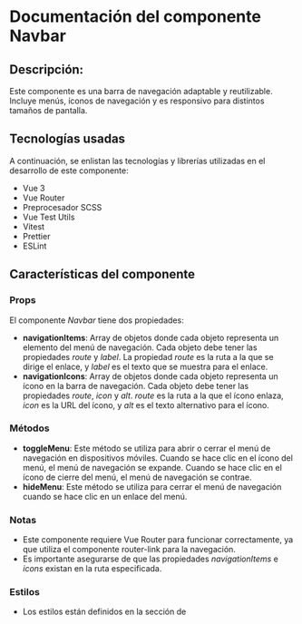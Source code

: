 # Documentación del componente Navbar
## Descripción:
Este componente es una barra de navegación adaptable y reutilizable. Incluye menús, íconos de navegación y es responsivo para distintos tamaños de pantalla.

## Tecnologías usadas
A continuación, se enlistan las tecnologías y librerías utilizadas en el desarrollo de este componente:
* Vue 3
* Vue Router
* Preprocesador SCSS
* Vue Test Utils
* Vitest
* Prettier
* ESLint

## Características del componente
### Props
El componente *Navbar* tiene dos propiedades:
* **navigationItems**: Array de objetos donde cada objeto representa un elemento del menú de navegación. Cada objeto debe tener las propiedades *route* y *label*. La propiedad *route* es la ruta a la que se dirige el enlace, y *label* es el texto que se muestra para el enlace.
* **navigationIcons**: Array de objetos donde cada objeto representa un ícono en la barra de navegación. Cada objeto debe tener las propiedades *route*, *icon* y *alt*. *route* es la ruta a la que el ícono enlaza, *icon* es la URL del ícono, y *alt* es el texto alternativo para el ícono.

### Métodos
* **toggleMenu**: Este método se utiliza para abrir o cerrar el menú de navegación en dispositivos móviles. Cuando se hace clic en el ícono del menú, el menú de navegación se expande. Cuando se hace clic en el ícono de cierre del menú, el menú de navegación se contrae.
* **hideMenu**: Este método se utiliza para cerrar el menú de navegación cuando se hace clic en un enlace del menú.

### Notas
* Este componente requiere Vue Router para funcionar correctamente, ya que utiliza el componente router-link para la navegación.
* Es importante asegurarse de que las propiedades *navigationItems* e *icons* existan en la ruta especificada.
 
### Estilos
* Los estilos están definidos en la sección de <style> y usan la extensión .scss.
* Los estilos están "scoped", lo que significa que solo se aplicarán a este componente y no afectarán a otros componentes de la aplicación donde se reutilice.
* Se puede modificar la variable *$background-nav* para cambiar el color del fondo del navbar, así como también se pueden cambiar las variables *$font-color* y *$font-size* para cambiar el color y tamaño de la letra del navbar respectivamente.
* El componente utiliza media queries para adaptarse a diferentes tamaños de pantalla. Se muestra un menú de navegación desplegable cuando la pantalla es menor a 780px.
* Se definen dos placeholders scss:
  - %highlight-font: Aumenta la escala del texto y lo colorea en azul oscuro cuando se activa un enlace.
  - %center-content: Centra el contenido en un bloque, tanto horizontal como verticalmente.

## Uso del componente
Para utilizar este componente, primero se debe descargar el archivo *TheNavbar.vue* que se encuentra dentro de *src/components* y agregarlo al proyecto donde se reutilizara.

Posteriormente en el componente padre se importa el componente *TheNavbar* y mediante la etiqueta *Navbar* se pasa el array de objetos que contienen los datos de la navegación.

A continuación, un ejemplo:

```vue
<template>
    <div>
        <Navbar 
            :navigationItems="navigationItems" 
            :navigationIcons="navigationIcons" 
        />
    </div>
</template>

<script>
import Navbar from './TheNavbar.vue';

export default {
    components: {
        Navbar,
    },
    
    data() {
        return {
            navigationItems: [
                {
                    route: '/products',
                    label: 'Products'
                },
                {
                    route: '/services',
                    label: 'Services'
                },
                {
                    route: '/blog',
                    label: 'Blog'
                },
                {
                    route: '/about',
                    label: 'About'
                },
                {
                    route: '/contact',
                    label: 'Contact Us'
                },
            ],

            navigationIcons: [
                {
                    icon: 'src/assets/like.svg',
                    alt: "Like Icon",
                    route: "/like"
                },
                {
                    icon: "src/assets/notification.svg",
                    alt: "Notification Icon",
                    route: "/notification"
                },
                {
                    icon: "src/assets/profile.svg",
                    alt: "Profile Icon",
                    route: "/profile"
                },
            ],
        };
    },
};
</script>

```

En *navigationItems*: cada objeto tiene una propiedad *route* que indica a dónde debe redirigir el enlace, y una propiedad *label* que indica el texto que se mostrará para el enlace

En *navigationIcons*: cada objeto tiene una propiedad *icon* que indica la ubicación del archivo de imagen del ícono, una propiedad *alt* que proporciona texto alternativo para el ícono, y una propiedad *route* que indica a dónde debe redirigir el ícono.

Estos datos se pasan al componente Navbar para que se puedan renderizar los enlaces de navegación y los íconos.


## Demostración
El ejemplo anterior se encuentra en el archivo *TheNavigation.vue*, donde se definen los ítems de navegación e íconos como datos en el componente padre, mismos que luego se pasan al componente *Navbar* a través de props.

La implementación de este componente se puede ver de la siguiente forma:

**Visualización de la barra de navegación**

![NavbarMenu](https://github.com/MileydyMtz/vue-navbar-component/assets/85470047/53b54a94-30f2-4f13-9dbb-1db175a6e6b9)


**Barra de navegación desde la vista Mobile**

![NavbarMenu Mobile](https://github.com/MileydyMtz/vue-navbar-component/assets/85470047/de26ada5-aeb2-4e83-90b0-d057d570fd3d)


**Visualización del menú abierto**

![NavbarMenu Mobile Open](https://github.com/MileydyMtz/vue-navbar-component/assets/85470047/d6277f64-61aa-4f11-b09a-faa8ce97badc)


## Pruebas
Se utiliza la biblioteca Vitest para correr las pruebas y @vue/test-utils para montar el componente. 

A continuación, se muestran las pruebas implementadas:
* **mounts without crashing**: Esta prueba verifica si el componente Navbar se monta correctamente sin causar errores. 
* **should hide the menu initially**: Se verifica que el menú esté oculto por defecto cuando el componente se carga por primera vez. 
* **menu has correct class based on its state**: Esta prueba verifica que la clase del menú cambie correctamente cuando se hace clic en los iconos de abrir y cerrar menú. Esto se hace simulando clics en estos iconos y luego comprobando si la clase del menú ha cambiado como se esperaba.
* **should render all menu links**: Se verifica que todos los enlaces de menú proporcionados como propiedades se rendericen correctamente. Esto se hace buscando todos los enlaces dentro del menú y comprobando si su número coincide con el número de elementos proporcionados.
* **should render all icons**: Esta prueba verifica que todos los íconos proporcionados como propiedades se rendericen correctamente.
* **should close the menu when a navigation link is clicked**: Esta prueba verifica que el menú se cierre cuando se hace clic en un enlace de navegación. 
